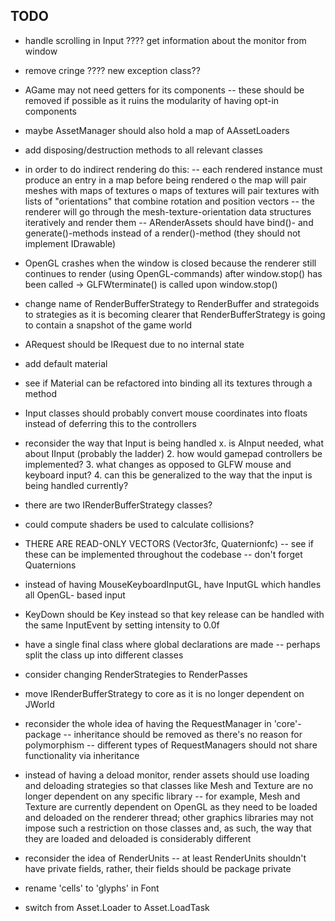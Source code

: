 ## TODO
- handle scrolling in Input
???? get information about the monitor from window
- remove cringe
???? new exception class??
- AGame may not need getters for its components
	-- these should be removed if possible as it ruins the modularity of 
	having opt-in components
- maybe AssetManager should also hold a map of AAssetLoaders
- add disposing/destruction methods to all relevant classes
- in order to do indirect rendering do this:
	-- each rendered instance must produce an entry in a map before being 
	rendered
		o the map will pair meshes with maps of textures
		o maps of textures will pair textures with lists of "orientations"
		that combine rotation and position vectors
	-- the renderer will go through the mesh-texture-orientation data structures
	iteratively and render them
	-- ARenderAssets should have bind()- and generate()-methods instead of a
	render()-method (they should not implement IDrawable)
- OpenGL crashes when the window is closed because the renderer still continues
to render (using OpenGL-commands) after window.stop() has been called
	-> GLFWterminate() is called upon window.stop()
- change name of RenderBufferStrategy to RenderBuffer and strategoids to strategies
as it is becoming clearer that RenderBufferStrategy is going to contain a snapshot
of the game world
- ARequest should be IRequest due to no internal state

- add default material
- see if Material can be refactored into binding all its textures through a method
- Input classes should probably convert mouse coordinates into floats instead of 
deferring this to the controllers
- reconsider the way that Input is being handled
	x. is AInput needed, what about IInput (probably the ladder)
	2. how would gamepad controllers be implemented?
	3. what changes as opposed to GLFW mouse and keyboard input?
	4. can this be generalized to the way that the input is being handled currently?
- there are two IRenderBufferStrategy classes?
- could compute shaders be used to calculate collisions?
- THERE ARE READ-ONLY VECTORS (Vector3fc, Quaternionfc)
	-- see if these can be implemented throughout the codebase
	-- don't forget Quaternions
- instead of having MouseKeyboardInputGL, have InputGL which handles all OpenGL-
based input
- KeyDown should be Key instead so that key release can be handled with the same
InputEvent by setting intensity to 0.0f
- have a single final class where global declarations are made
	-- perhaps split the class up into different classes
- consider changing RenderStrategies to RenderPasses
- move IRenderBufferStrategy to core as it is no longer dependent on JWorld
- reconsider the whole idea of having the RequestManager in 'core'-package
	-- inheritance should be removed as there's no reason for polymorphism
	-- different types of RequestManagers should not share functionality via
	inheritance
- instead of having a deload monitor, render assets should use loading and 
deloading strategies so that classes like Mesh and Texture are no longer dependent
on any specific library
	-- for example, Mesh and Texture are currently dependent on OpenGL as they
	need to be loaded and deloaded on the renderer thread; other graphics libraries
	may not impose such a restriction on those classes and, as such, the way that 
	they are loaded and deloaded is considerably different
- reconsider the idea of RenderUnits
	-- at least RenderUnits shouldn't have private fields, rather, their fields 
	should be package private
- rename 'cells' to 'glyphs' in Font 
- switch from Asset.Loader to Asset.LoadTask
